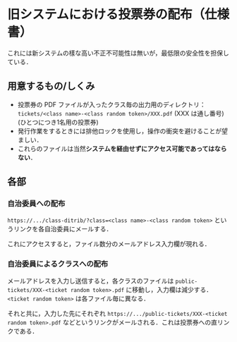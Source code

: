 # 旧システムにおける投票券の配布（仕様書）

これには新システムの樣な高い不正不可能性は無いが，最低限の安全性を担保している．

## 用意するもの/しくみ

- 投票券の PDF ファイルが入ったクラス毎の出力用のディレクトリ：`tickets/<class name>-<class random token>/XXX.pdf` (XXX は通し番号) (ひとつにつき1名用の投票券)
- 発行作業をするときには排他ロックを使用し，操作の衝突を避けることが望ましい．
- これらのファイルは当然**システムを経由せずにアクセス可能であってはならない**．

## 各部

### 自治委員への配布

`https://.../class-ditrib/?class=<class name>-<class random token>` というリンクを各自治委員にメールする．

これにアクセスすると，ファイル数分のメールアドレス入力欄が現れる．

### 自治委員によるクラスへの配布

メールアドレスを入力し送信すると，各クラスのファイルは `public-tickets/XXX-<ticket random token>.pdf` に移動し，入力欄は減少する．`<ticket random token>` は各ファイル毎に異なる．

それと共に，入力した先にそれぞれ `https://.../public-tickets/XXX-<ticket random token>.pdf` などというリンクがメールされる．これは投票券への直リンクである．

